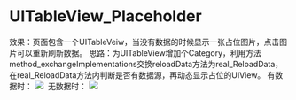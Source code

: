 # UITableView_Placeholder
效果：页面包含一个UITableVeiw，当没有数据的时候显示一张占位图片，点击图片可以重新刷新数据。
思路：为UITableView增加个Category，利用方法method_exchangeImplementations交换reloadData方法为real_ReloadData，
在real_ReloadData方法内判断是否有数据源，再动态显示占位的UIView。
有数据时：
![](http://upload-images.jianshu.io/upload_images/7567615-77ed47aaa1e8807b.png?imageMogr2/auto-orient/strip) 
无数据时：
![](http://upload-images.jianshu.io/upload_images/7567615-efbd420eab33f882.png?imageMogr2/auto-orient/strip%7CimageView2/2/w/1240) 

